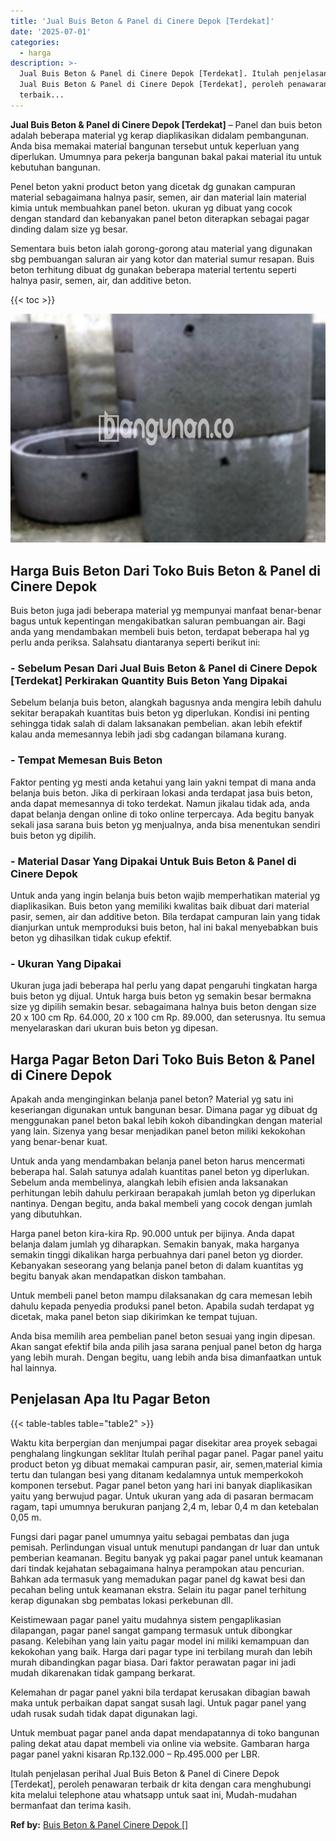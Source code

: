 ```yaml
---
title: 'Jual Buis Beton & Panel di Cinere Depok [Terdekat]'
date: '2025-07-01'
categories:
  - harga
description: >-
  Jual Buis Beton & Panel di Cinere Depok [Terdekat]. Itulah penjelasan perihal
  Jual Buis Beton & Panel di Cinere Depok [Terdekat], peroleh penawaran
  terbaik...
---
```


**Jual Buis Beton & Panel di Cinere Depok \[Terdekat\]** – Panel dan buis beton adalah beberapa material yg kerap diaplikasikan didalam pembangunan. Anda bisa memakai material bangunan tersebut untuk keperluan yang diperlukan. Umumnya para pekerja bangunan bakal pakai material itu untuk kebutuhan bangunan.

Penel beton yakni product beton yang dicetak dg gunakan campuran material sebagaimana halnya pasir, semen, air dan material lain material kimia untuk membuahkan panel beton. ukuran yg dibuat yang cocok dengan standard dan kebanyakan panel beton diterapkan sebagai pagar dinding dalam size yg besar.

Sementara buis beton ialah gorong-gorong atau material yang digunakan sbg pembuangan saluran air yang kotor dan material sumur resapan. Buis beton terhitung dibuat dg gunakan beberapa material tertentu seperti halnya pasir, semen, air, dan additive beton.

{{< toc >}}

![Jual Buis Beton & Panel di Cinere Depok [Terdekat]](/images/jual-panel-buis-beton-murah-42.png)

## Harga Buis Beton Dari Toko Buis Beton & Panel di Cinere Depok

Buis beton juga jadi beberapa material yg mempunyai manfaat benar-benar bagus untuk kepentingan mengakibatkan saluran pembuangan air. Bagi anda yang mendambakan membeli buis beton, terdapat beberapa hal yg perlu anda periksa. Salahsatu diantaranya seperti berikut ini:

### \- Sebelum Pesan Dari Jual Buis Beton & Panel di Cinere Depok \[Terdekat\] Perkirakan Quantity Buis Beton Yang Dipakai

Sebelum belanja buis beton, alangkah bagusnya anda mengira lebih dahulu sekitar berapakah kuantitas buis beton yg diperlukan. Kondisi ini penting sehingga tidak salah di dalam laksanakan pembelian. akan lebih efektif kalau anda memesannya lebih jadi sbg cadangan bilamana kurang.

### \- Tempat Memesan Buis Beton

Faktor penting yg mesti anda ketahui yang lain yakni tempat di mana anda belanja buis beton. Jika di perkiraan lokasi anda terdapat jasa buis beton, anda dapat memesannya di toko terdekat. Namun jikalau tidak ada, anda dapat belanja dengan online di toko online terpercaya. Ada begitu banyak sekali jasa sarana buis beton yg menjualnya, anda bisa menentukan sendiri buis beton yg dipilih.

### \- Material Dasar Yang Dipakai Untuk Buis Beton & Panel di Cinere Depok

Untuk anda yang ingin belanja buis beton wajib memperhatikan material yg diaplikasikan. Buis beton yang memiliki kwalitas baik dibuat dari material pasir, semen, air dan additive beton. Bila terdapat campuran lain yang tidak dianjurkan untuk memproduksi buis beton, hal ini bakal menyebabkan buis beton yg dihasilkan tidak cukup efektif.

### \- Ukuran Yang Dipakai

Ukuran juga jadi beberapa hal perlu yang dapat pengaruhi tingkatan harga buis beton yg dijual. Untuk harga buis beton yg semakin besar bermakna size yg dipilih semakin besar. sebagaimana halnya buis beton dengan size 20 x 100 cm Rp. 64.000, 20 x 100 cm Rp. 89.000, dan seterusnya. Itu semua menyelaraskan dari ukuran buis beton yg dipesan.

## Harga Pagar Beton Dari Toko Buis Beton & Panel di Cinere Depok

Apakah anda menginginkan belanja panel beton? Material yg satu ini keseriangan digunakan untuk bangunan besar. Dimana pagar yg dibuat dg menggunakan panel beton bakal lebih kokoh dibandingkan dengan material yang lain. Sizenya yang besar menjadikan panel beton miliki kekokohan yang benar-benar kuat.

Untuk anda yang mendambakan belanja panel beton harus mencermati beberapa hal. Salah satunya adalah kuantitas panel beton yg diperlukan. Sebelum anda membelinya, alangkah lebih efisien anda laksanakan perhitungan lebih dahulu perkiraan berapakah jumlah beton yg diperlukan nantinya. Dengan begitu, anda bakal membeli yang cocok dengan jumlah yang dibutuhkan.

Harga panel beton kira-kira Rp. 90.000 untuk per bijinya. Anda dapat belanja dalam jumlah yg diharapkan. Semakin banyak, maka harganya semakin tinggi dikalikan harga perbuahnya dari panel beton yg diorder. Kebanyakan seseorang yang belanja panel beton di dalam kuantitas yg begitu banyak akan mendapatkan diskon tambahan.

Untuk membeli panel beton mampu dilaksanakan dg cara memesan lebih dahulu kepada penyedia produksi panel beton. Apabila sudah terdapat yg dicetak, maka panel beton siap dikirimkan ke tempat tujuan.

Anda bisa memilih area pembelian panel beton sesuai yang ingin dipesan. Akan sangat efektif bila anda pilih jasa sarana penjual panel beton dg harga yang lebih murah. Dengan begitu, uang lebih anda bisa dimanfaatkan untuk hal lainnya.

## Penjelasan Apa Itu Pagar Beton

{{< table-tables table="table2" >}}

Waktu kita berpergian dan menjumpai pagar disekitar area proyek sebagai penghalang lingkungan seklitar Itulah perihal pagar panel. Pagar panel yaitu product beton yg dibuat memakai campuran pasir, air, semen,material kimia tertu dan tulangan besi yang ditanam kedalamnya untuk memperkokoh komponen tersebut. Pagar panel beton yang hari ini banyak diaplikasikan yaitu yang berwujud pagar. Untuk ukuran yang ada di pasaran bermacam ragam, tapi umumnya berukuran panjang 2,4 m, lebar 0,4 m dan ketebalan 0,05 m.

Fungsi dari pagar panel umumnya yaitu sebagai pembatas dan juga pemisah. Perlindungan visual untuk menutupi pandangan dr luar dan untuk pemberian keamanan. Begitu banyak yg pakai pagar panel untuk keamanan dari tindak kejahatan sebagaimana halnya perampokan atau pencurian. Bahkan ada termasuk yang memadukan pagar panel dg kawat besi dan pecahan beling untuk keamanan ekstra. Selain itu pagar panel terhitung kerap digunakan sbg pembatas lokasi perkebunan dll.

Keistimewaan pagar panel yaitu mudahnya sistem pengaplikasian dilapangan, pagar panel sangat gampang termasuk untuk dibongkar pasang. Kelebihan yang lain yaitu pagar model ini miliki kemampuan dan kekokohan yang baik. Harga dari pagar type ini terbilang murah dan lebih murah dibandingkan pagar biasa. Dari faktor perawatan pagar ini jadi mudah dikarenakan tidak gampang berkarat.

Kelemahan dr pagar panel yakni bila terdapat kerusakan dibagian bawah maka untuk perbaikan dapat sangat susah lagi. Untuk pagar panel yang udah rusak sudah tidak dapat digunakan lagi.

Untuk membuat pagar panel anda dapat mendapatannya di toko bangunan paling dekat atau dapat membeli via online via website. Gambaran harga pagar panel yakni kisaran Rp.132.000 – Rp.495.000 per LBR.

Itulah penjelasan perihal Jual Buis Beton & Panel di Cinere Depok \[Terdekat\], peroleh penawaran terbaik dr kita dengan cara menghubungi kita melalui telephone atau whatsapp untuk saat ini, Mudah-mudahan bermanfaat dan terima kasih.

**Ref by:** [Buis Beton & Panel Cinere Depok []](https://id.wikipedia.org/wiki/Buis)
